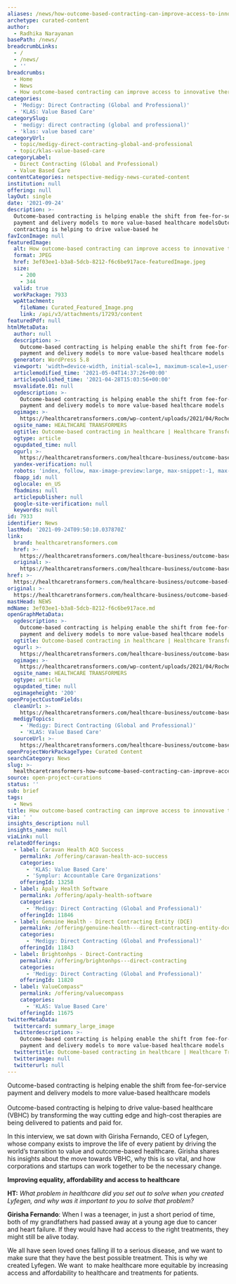 ```yaml
---
aliases: /news/how-outcome-based-contracting-can-improve-access-to-innovative-therapies
archetype: curated-content
author:
  - Radhika Narayanan
basePath: /news/
breadcrumbLinks:
  - /
  - /news/
  - ''
breadcrumbs:
  - Home
  - News
  - How outcome-based contracting can improve access to innovative therapies
categories:
  - 'Medigy: Direct Contracting (Global and Professional)'
  - 'KLAS: Value Based Care'
categorySlug:
  - 'medigy: direct contracting (global and professional)'
  - 'klas: value based care'
categoryUrl:
  - topic/medigy-direct-contracting-global-and-professional
  - topic/klas-value-based-care
categoryLabel:
  - Direct Contracting (Global and Professional)
  - Value Based Care
contentCategories: netspective-medigy-news-curated-content
institution: null
offering: null
layOut: single
date: '2021-09-24'
description: >-
  Outcome-based contracting is helping enable the shift from fee-for-service
  payment and delivery models to more value-based healthcare modelsOutcome-based
  contracting is helping to drive value-based he
favIconImage: null
featuredImage:
  alt: How outcome-based contracting can improve access to innovative therapies
  format: JPEG
  href: 3ef03ee1-b3a8-5dcb-8212-f6c6be917ace-featuredImage.jpeg
  size:
    - 200
    - 344
  valid: true
  workPackage: 7933
  wpAttachment:
    fileName: Curated_Featured_Image.png
    link: /api/v3/attachments/17293/content
featuredPdf: null
htmlMetaData:
  author: null
  description: >-
    Outcome-based contracting is helping enable the shift from fee-for-service
    payment and delivery models to more value-based healthcare models
  generator: WordPress 5.8
  viewport: 'width=device-width, initial-scale=1, maximum-scale=1,user-scalable=0'
  articlemodified_time: '2021-05-04T14:37:26+00:00'
  articlepublished_time: '2021-04-28T15:03:56+00:00'
  msvalidate.01: null
  ogdescription: >-
    Outcome-based contracting is helping enable the shift from fee-for-service
    payment and delivery models to more value-based healthcare models
  ogimage: >-
    https://healthcaretransformers.com/wp-content/uploads/2021/04/Roche_Lyfegen_Headerthumb.png
  ogsite_name: HEALTHCARE TRANSFORMERS
  ogtitle: Outcome-based contracting in healthcare | Healthcare Transformers
  ogtype: article
  ogupdated_time: null
  ogurl: >-
    https://healthcaretransformers.com/healthcare-business/outcome-based-contracting/
  yandex-verification: null
  robots: 'index, follow, max-image-preview:large, max-snippet:-1, max-video-preview:-1'
  fbapp_id: null
  oglocale: en_US
  fbadmins: null
  articlepublisher: null
  google-site-verification: null
  keywords: null
id: 7933
identifier: News
lastMod: '2021-09-24T09:50:10.037870Z'
link:
  brand: healthcaretransformers.com
  href: >-
    https://healthcaretransformers.com/healthcare-business/outcome-based-contracting/
  original: >-
    https://healthcaretransformers.com/healthcare-business/outcome-based-contracting/
href: >-
  https://healthcaretransformers.com/healthcare-business/outcome-based-contracting/
original: >-
  https://healthcaretransformers.com/healthcare-business/outcome-based-contracting/
mastHead: NEWS
mdName: 3ef03ee1-b3a8-5dcb-8212-f6c6be917ace.md
openGraphMetaData:
  ogdescription: >-
    Outcome-based contracting is helping enable the shift from fee-for-service
    payment and delivery models to more value-based healthcare models
  ogtitle: Outcome-based contracting in healthcare | Healthcare Transformers
  ogurl: >-
    https://healthcaretransformers.com/healthcare-business/outcome-based-contracting/
  ogimage: >-
    https://healthcaretransformers.com/wp-content/uploads/2021/04/Roche_Lyfegen_Headerthumb.png
  ogsite_name: HEALTHCARE TRANSFORMERS
  ogtype: article
  ogupdated_time: null
  ogimageheight: '200'
openProjectCustomFields:
  cleanUrl: >-
    https://healthcaretransformers.com/healthcare-business/outcome-based-contracting/
  medigyTopics:
    - 'Medigy: Direct Contracting (Global and Professional)'
    - 'KLAS: Value Based Care'
  sourceUrl: >-
    https://healthcaretransformers.com/healthcare-business/outcome-based-contracting/
openProjectWorkPackageType: Curated Content
searchCategory: News
slug: >-
  healthcaretransformers-how-outcome-based-contracting-can-improve-access-to-innovative-therapies
source: open-project-curations
status: ''
sub: brief
tags:
  - News
title: How outcome-based contracting can improve access to innovative therapies
via: ' '
insights_description: null
insights_name: null
viaLink: null
relatedOfferings:
  - label: Caravan Health ACO Success
    permalink: /offering/caravan-health-aco-success
    categories:
      - 'KLAS: Value Based Care'
      - 'Symplur: Accountable Care Organizations'
    offeringId: 13258
  - label: Apaly Health Software
    permalink: /offering/apaly-health-software
    categories:
      - 'Medigy: Direct Contracting (Global and Professional)'
    offeringId: 11846
  - label: Genuine Health - Direct Contracting Entity (DCE)
    permalink: /offering/genuine-health---direct-contracting-entity-dce
    categories:
      - 'Medigy: Direct Contracting (Global and Professional)'
    offeringId: 11843
  - label: Brightonhps - Direct-Contracting
    permalink: /offering/brightonhps---direct-contracting
    categories:
      - 'Medigy: Direct Contracting (Global and Professional)'
    offeringId: 11820
  - label: ValueCompass™
    permalink: /offering/valuecompass
    categories:
      - 'KLAS: Value Based Care'
    offeringId: 11675
twitterMetaData:
  twittercard: summary_large_image
  twitterdescription: >-
    Outcome-based contracting is helping enable the shift from fee-for-service
    payment and delivery models to more value-based healthcare models
  twittertitle: Outcome-based contracting in healthcare | Healthcare Transformers
  twitterimage: null
  twitterurl: null
---
```

<p>Outcome-based contracting is helping enable the shift from fee-for-service payment and delivery models to more value-based healthcare models<br><br>Outcome-based contracting is helping to drive value-based healthcare (VBHC) by transforming the way cutting edge and high-cost therapies are being delivered to patients and paid for.&nbsp;</p><p>In this interview, we sat down with Girisha Fernando, CEO of Lyfegen, whose company exists to improve the life of every patient by driving the world’s transition to value and outcome-based healthcare. Girisha shares his insights about the move towards VBHC, why this is so vital, and how corporations and startups can work together to be the necessary change.&nbsp;</p><p><strong>Improving equality, affordability and access to healthcare&nbsp;</strong></p><p><strong>HT:</strong> <i>What problem in healthcare did you set out to solve when you created Lyfegen, and why was it important to you to solve that problem?</i></p><p><strong>Girisha Fernando</strong>: When I was a teenager, in just a short period of time, both of my grandfathers had passed away at a young age due to cancer and heart failure. If they would have had access to the right treatments, they might still&nbsp;be alive today.</p><p>We all have seen loved ones falling ill to a serious disease, and we want to make sure that they have the best possible treatment. This is why we created Lyfegen. We want&nbsp; to make healthcare more equitable by increasing access and affordability to healthcare and treatments for patients.&nbsp;</p>